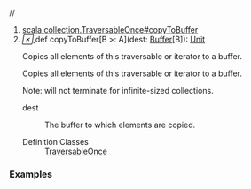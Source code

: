//
<ol>
<li><a href="https://www.scala-lang.org/api/2.12.3/scala/collection/mutable/ArrayBuffer.html#copyToBuffer[B>:A](dest:scala.collection.mutable.Buffer[B]):Unit">scala.collection.TraversableOnce#copyToBuffer</a></li>
<li name="scala.collection.TraversableOnce#copyToBuffer" visbl="pub" class="indented0 " data-isabs="false" fullcomment="yes" group="Ungrouped"> <a id="copyToBuffer[B>:A](dest:scala.collection.mutable.Buffer[B]):Unit"></a><a id="copyToBuffer[B>:A](Buffer[B]):Unit"></a> <span class="permalink"> <a href="../../../scala/collection/mutable/ArrayBuffer.html#copyToBuffer[B>:A](dest:scala.collection.mutable.Buffer[B]):Unit" title="Permalink"> <i class="material-icons"></i> </a> </span> <span class="modifier_kind"> <span class="modifier"></span> <span class="kind">def</span> </span> <span class="symbol"> <span class="name">copyToBuffer</span><span class="tparams">[<span name="B">B &gt;: <span class="extype" name="scala.collection.mutable.ArrayBuffer.A">A</span></span>]</span><span class="params">(<span name="dest">dest: <a href="Buffer.html" class="extype" name="scala.collection.mutable.Buffer">Buffer</a>[<span class="extype" name="scala.collection.TraversableOnce.copyToBuffer.B">B</span>]</span>)</span><span class="result">: <a href="../../Unit.html" class="extype" name="scala.Unit">Unit</a></span> </span> <p class="shortcomment cmt">Copies all elements of this traversable or iterator to a buffer.</p>
 <div class="fullcomment">
  <div class="comment cmt">
   <p>Copies all elements of this traversable or iterator to a buffer.</p>
   <p> Note: will not terminate for infinite-sized collections.</p>
  </div>
  <dl class="paramcmts block">
   <dt class="param">
    dest
   </dt>
   <dd class="cmt">
    <p>The buffer to which elements are copied.</p>
   </dd>
  </dl>
  <dl class="attributes block"> 
   <dt>
    Definition Classes
   </dt>
   <dd>
    <a href="../TraversableOnce.html" class="extype" name="scala.collection.TraversableOnce">TraversableOnce</a>
   </dd>
  </dl>
 </div> </li>
        </ol>


### Examples















